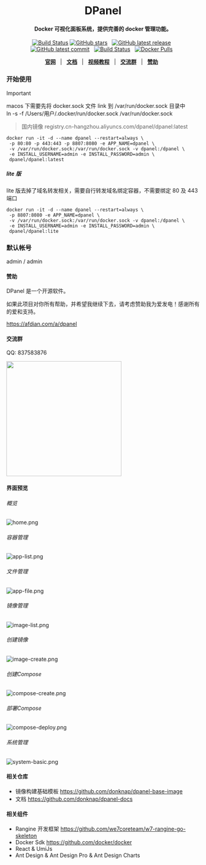 <h1 align="center">
  DPanel
</h1>
<h4 align="center"> Docker 可视化面板系统，提供完善的 docker 管理功能。 </h4>

<div align="center">

[![Build Status](https://github.com/donknap/dpanel/actions/workflows/release.yml/badge.svg)](https://github.com/donknap/dpanel/actions)
[![GitHub stars](https://img.shields.io/github/stars/donknap/dpanel.svg)](https://github.com/donknap/dpanel) &nbsp;
[![GitHub latest release](https://img.shields.io/github/v/release/donknap/dpanel)](https://github.com/donknap/dpanel/releases) &nbsp;
[![GitHub latest commit](https://img.shields.io/github/last-commit/donknap/dpanel.svg)](https://github.com/donknap/dpanel/commits/master/) &nbsp;
[![Build Status](https://github.com/donknap/dpanel/actions/workflows/release.yml/badge.svg)](https://github.com/donknap/dpanel/actions) &nbsp;
[![Docker Pulls](https://img.shields.io/docker/pulls/dpanel/dpanel)](https://hub.docker.com/r/dpanel/dpanel/tags) &nbsp;


[**官网**](https://dpanel.cc/) &nbsp; |
&nbsp; [**文档**](https://dpanel.cc/#/zh-cn/install/docker) &nbsp; |
&nbsp; [**视频教程**](https://space.bilibili.com/346309066) &nbsp; |
&nbsp; [**交流群**](https://qm.qq.com/q/2v4x9x8q4k) &nbsp; |
&nbsp; [**赞助**](https://afdian.com/a/dpanel) &nbsp;

</div>

### 开始使用

> [!IMPORTANT]  
> macos 下需要先将 docker.sock 文件 link 到 /var/run/docker.sock 目录中 \
> ln -s -f /Users/用户/.docker/run/docker.sock  /var/run/docker.sock

> 国内镜像 registry.cn-hangzhou.aliyuncs.com/dpanel/dpanel:latest

```
docker run -it -d --name dpanel --restart=always \
 -p 80:80 -p 443:443 -p 8807:8080 -e APP_NAME=dpanel \
 -v /var/run/docker.sock:/var/run/docker.sock -v dpanel:/dpanel \
 -e INSTALL_USERNAME=admin -e INSTALL_PASSWORD=admin \
 dpanel/dpanel:latest 
```

##### lite 版

lite 版去掉了域名转发相关，需要自行转发域名绑定容器，不需要绑定 80 及 443 端口

```
docker run -it -d --name dpanel --restart=always \
 -p 8807:8080 -e APP_NAME=dpanel \
 -v /var/run/docker.sock:/var/run/docker.sock -v dpanel:/dpanel \
 -e INSTALL_USERNAME=admin -e INSTALL_PASSWORD=admin \
 dpanel/dpanel:lite
```

### 默认帐号

admin / admin

#### 赞助

DPanel 是一个开源软件。

如果此项目对你所有帮助，并希望我继续下去，请考虑赞助我为爱发电！感谢所有的爱和支持。

https://afdian.com/a/dpanel

#### 交流群

QQ: 837583876

<img src="https://github.com/donknap/dpanel-docs/blob/master/storage/image/qq.png?raw=true" width="300" />

#### 界面预览

###### 概览
![home.png](https://raw.githubusercontent.com/donknap/dpanel-docs/master/storage/image/home.png)
###### 容器管理
![app-list.png](https://raw.githubusercontent.com/donknap/dpanel-docs/master/storage/image/app-list.png)
###### 文件管理
![app-file.png](https://raw.githubusercontent.com/donknap/dpanel-docs/master/storage/image/app-file.png)
###### 镜像管理
![image-list.png](https://raw.githubusercontent.com/donknap/dpanel-docs/master/storage/image/image-list.png)
###### 创建镜像
![image-create.png](https://raw.githubusercontent.com/donknap/dpanel-docs/master/storage/image/image-create.png)
###### 创建Compose
![compose-create.png](https://raw.githubusercontent.com/donknap/dpanel-docs/master/storage/image/compose-create.png)
###### 部署Compose
![compose-deploy.png](https://raw.githubusercontent.com/donknap/dpanel-docs/master/storage/image/compose-deploy.png)
###### 系统管理
![system-basic.png](https://raw.githubusercontent.com/donknap/dpanel-docs/master/storage/image/system-basic.png)

#### 相关仓库

- 镜像构建基础模板 https://github.com/donknap/dpanel-base-image
- 文档 https://github.com/donknap/dpanel-docs

#### 相关组件

- Rangine 开发框架 https://github.com/we7coreteam/w7-rangine-go-skeleton
- Docker Sdk https://github.com/docker/docker
- React & UmiJs
- Ant Design & Ant Design Pro & Ant Design Charts
